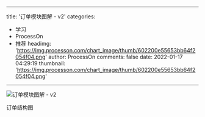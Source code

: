 
---
title: '订单模块图解 - v2'
categories: 
 - 学习
 - ProcessOn
 - 推荐
headimg: 'https://img.processon.com/chart_image/thumb/602200e55653bb64f2054f04.png'
author: ProcessOn
comments: false
date: 2022-01-17 04:29:19
thumbnail: 'https://img.processon.com/chart_image/thumb/602200e55653bb64f2054f04.png'
---

<div>   
<img class="thumb" alt="订单模块图解 - v2" src="https://img.processon.com/chart_image/thumb/602200e55653bb64f2054f04.png" referrerpolicy="no-referrer">
<p>订单结构图</p>  
</div>
            
